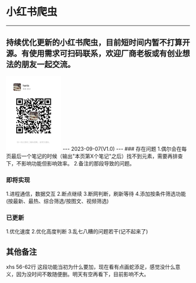 # 小红书爬虫
---
持续优化更新的小红书爬虫，目前短时间内暂不打算开源。有使用需求可扫码联系，欢迎厂商老板或有创业想法的朋友一起交流。
---
<img decoding="async" src="https://github.com/h88z/XiaoHongShu_Spiders/blob/main/wechat.jpg" width="30%">
---
2023-09-07(V1.0)
---
### 存在问题
1.偶尔会在每页最后一个笔记的时候（输出"本页第X个笔记"之后）找不到元素，需要再排查下，不影响功能但影响效率。
2.备注的那段导致的问题。

### 即将实现
1.进程通信，数据交互
2.断点继续
3.断网判断，刷新等待
4.添加按条件筛选功能(按最新、最热、综合筛选/按图文、视频筛选)

### 已更新
1.优化速度
2.优化高度判断
3.乱七八糟的问题若干(记不起来了)

## 其他备注
xhs 56-62行 这段功能当初为什么要加，现在看有点画蛇添足，感觉没什么意义，因为没时间不敢随便删。明天有空再看下，目前影响不大。

